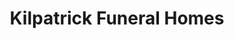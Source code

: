 ---
title: "Kilpatrick Funeral Homes"
url: /monroe/kilpatrick-funeral-homes/
shop: funeral directors
---